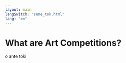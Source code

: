 ```yaml
---
layout: main
langSwitch: "seme_tok.html"
lang: "en"
---
```


# What are Art Competitions?

o ante toki